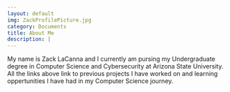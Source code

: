 ```yaml
---
layout: default
img: ZackProfilePicture.jpg
category: Documents
title: About Me
description: |
---
```

  My name is Zack LaCanna and I currently am pursing my Undergraduate degree in Computer Science and Cybersecurity at Arizona State University. All the links above link to previous projects I have worked on and learning oppertunities I have had in my Computer Science journey. 
